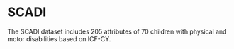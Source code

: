 # SCADI
The SCADI dataset includes 205 attributes of 70 children with physical and motor disabilities based on ICF-CY. 
